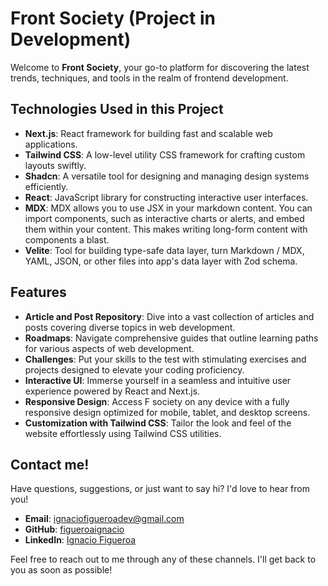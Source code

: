 # Front Society (Project in Development)

Welcome to **Front Society**, your go-to platform for discovering the latest trends, techniques, and tools in the realm of frontend development.

## Technologies Used in this Project

- **Next.js**: React framework for building fast and scalable web applications.
- **Tailwind CSS**: A low-level utility CSS framework for crafting custom layouts swiftly.
- **Shadcn**: A versatile tool for designing and managing design systems efficiently.
- **React**: JavaScript library for constructing interactive user interfaces.
- **MDX**: MDX allows you to use JSX in your markdown content. You can import components, such as interactive charts or alerts, and embed them within your content. This makes writing long-form content with components a blast.
- **Velite**: Tool for building type-safe data layer, turn Markdown / MDX, YAML, JSON, or other files into app's data layer with Zod schema.

## Features

- **Article and Post Repository**: Dive into a vast collection of articles and posts covering diverse topics in web development.
- **Roadmaps**: Navigate comprehensive guides that outline learning paths for various aspects of web development.
- **Challenges**: Put your skills to the test with stimulating exercises and projects designed to elevate your coding proficiency.
- **Interactive UI**: Immerse yourself in a seamless and intuitive user experience powered by React and Next.js.
- **Responsive Design**: Access F society on any device with a fully responsive design optimized for mobile, tablet, and desktop screens.
- **Customization with Tailwind CSS**: Tailor the look and feel of the website effortlessly using Tailwind CSS utilities.

## Contact me!

Have questions, suggestions, or just want to say hi? I'd love to hear from you!

- **Email**: [ignaciofigueroadev@gmail.com](mailto:ignaciofigueroadev@gmail.com)
- **GitHub**: [figueroaignacio](https://github.com/figueroaignacio/)
- **LinkedIn**: [Ignacio Figueroa](https://www.linkedin.com/in/ignacio-figueroa-0a1ba0263)

Feel free to reach out to me through any of these channels. I'll get back to you as soon as possible!
